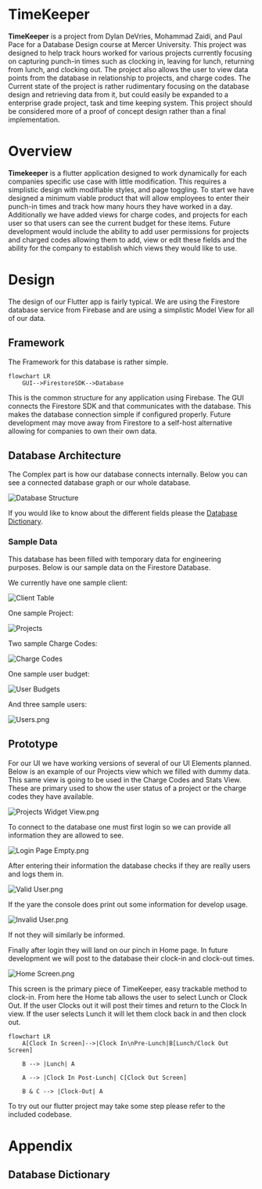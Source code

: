 # TimeKeeper

**TimeKeeper** is a project from Dylan DeVries, Mohammad Zaidi, and Paul Pace for a Database Design course at Mercer University.
This project was designed to help  track hours worked for various projects currently focusing on capturing punch-in times such as clocking in, leaving for lunch, returning from lunch, and clocking out. The project also allows the user to view data points from the database in relationship to projects, and charge codes.
The Current state of the project is rather rudimentary focusing on the database design and retrieving data from it, but could easily be expanded to a enterprise grade project, task and time keeping system. This project should be considered more of a proof of concept design rather than a final implementation.




# Overview
**Timekeeper** is a flutter application designed to work dynamically for each companies specific use case with little modification. This requires a simplistic design with modifiable styles, and page toggling. To start we have designed a minimum viable product that will allow employees to enter their punch-in times and track how many hours they have worked in a day. Additionally we have added views for charge codes, and projects for each user so that users can see the current budget for these items. Future development would include the ability to add user permissions for projects and charged codes allowing them to add, view or edit these fields and the ability for the company to establish which views they would like to use. 

# Design

The design of our Flutter app is fairly typical. We are using the Firestore database service from Firebase and are using a simplistic Model View for all of our data.

## Framework
The Framework for this database is rather simple.

```mermaid
flowchart LR
    GUI-->FirestoreSDK-->Database
```

This is the common structure for any application using Firebase. The GUI connects the Firestore SDK and that communicates with the database. This makes the database connection simple if configured properly. Future development may move away from Firestore to a self-host alternative allowing for companies to own their own data.
## Database Architecture
The Complex part is how our database connects internally. Below you can see a connected database graph or our whole database.

![Database Structure](./assets/documentation/DB-Structure.png)

If you would like to know about the different fields please the [Database Dictionary](#database-dictionary).

### Sample Data

This database has been filled with temporary data for engineering purposes. Below is our sample data on the Firestore Database.

We currently have one sample client:

![Client Table](./assets/documentation/Client_Table.png)

One sample Project:

![Projects](./assets/documentation/Projects.png)

Two sample Charge Codes:

![Charge Codes](./assets/documentation/Charge_Codes.png)

One sample user budget:

![User Budgets](./assets/documentation/User_Budgets.png)

And three sample users:

![Users.png](./assets/documentation/Users.png)

## Prototype
For our UI we have working versions of several of our UI Elements planned. Below is an example of our Projects view which we filled with dummy data. This same view is going to be used in the Charge Codes and Stats View. These are primary used to show the user status of a project or the charge codes they have available.

![Projects Widget View.png](./assets/documentation/Projects_Widget_View.png)


To connect to the database one must first login so we can provide all information they are allowed to see.

![Login Page Empty.png](./assets/documentation/Login_Page_Empty.png)

After entering their information the database checks if they are really users and logs them in.

![Valid User.png](./assets/documentation/Valid_User.png)

If the yare the console does print out some information for develop usage.

![Invalid User.png](./assets/documentation/Invalid_User.png)

If not they will similarly be informed.

Finally after login they will land on our pinch in Home page. In future development we will post to the database their clock-in and clock-out times.

![Home Screen.png](./assets/documentation/Home_Screen.png)

This screen is the primary piece of TimeKeeper, easy trackable method to clock-in. From here the Home tab allows the user to select Lunch or Clock Out. If the user Clocks out it will post their times and return to the Clock In view. If the user selects Lunch it will let them clock back in and then clock out.

```mermaid
flowchart LR
    A[Clock In Screen]-->|Clock In\nPre-Lunch|B[Lunch/Clock Out Screen]

    B --> |Lunch| A

    A --> |Clock In Post-Lunch| C[Clock Out Screen]

    B & C --> |Clock-Out| A
```

To try out our flutter project may take some step please refer to the included codebase.




# Appendix

## Database Dictionary